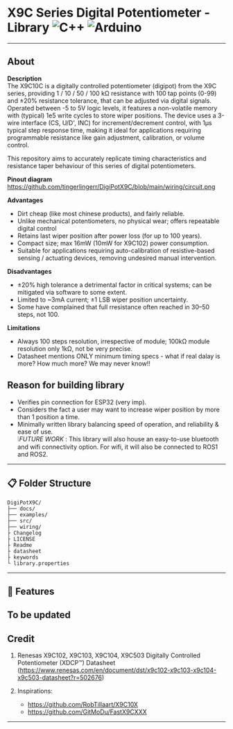 # X9C Series Digital Potentiometer - Library ![C++](https://img.shields.io/badge/C++-red) ![Arduino](https://img.shields.io/badge/Arduino-teal)
---

## **About**
**Description**</br>
The X9C10C is a digitally controlled potentiometer (digipot) from the X9C series, providing 1 / 10 / 50 / 100 kΩ resistance with 100 tap points (0-99) and ±20% resistance tolerance, that can be adjusted via digital signals. </br>Operated between -5 to 5V logic levels, it features a non-volatile memory with (typical) 1e5 write cycles to store wiper positions. The device uses a 3-wire interface (CS, U/D', INC) for increment/decrement control, with 1µs typical step response time, making it ideal for applications requiring programmable resistance like gain adjustment, calibration, or volume control. 

This repository aims to accurately replicate timing characteristics and resistance taper behaviour of this series of digital potentiometers.

**Pinout diagram**</br>
https://github.com/tingerlingerr/DigiPotX9C/blob/main/wiring/circuit.png

**Advantages**
- Dirt cheap (like most chinese products), and fairly reliable. 
- Unlike mechanical potentiometers, no physical wear; offers repeatable digital control
- Retains last wiper position after power loss (for up to 100 years).
- Compact size; max 16mW (10mW for X9C102) power consumption.
- Suitable for applications requiring auto-calibration of resistive-based sensing / actuating devices, removing undesired manual intervention.

**Disadvantages**
- ±20% high tolerance a detrimental factor in critical systems; can be mitigated via software to some extent.
- Limited to ~3mA current; ±1 LSB wiper position uncertainty. 
- Some have complained that full rresistance often reached in 30–50 steps, not 100.

**Limitations**
- Always 100 steps resolution, irrespective of module; 100kΩ module resolution only 1kΩ, not be very precise.
- Datasheet mentions ONLY minimum timing specs - what if real dalay is more? How much more? We may never know!!

**Reason for building library**
--
- Verifies pin connection for ESP32 (very imp).
- Considers the fact a user may want to increase wiper position by more than 1 position a time.
- Minimally written library balancing speed of operation, and reliability & ease of use.</br>
:grey_exclamation:_FUTURE WORK_ : This library will also house an easy-to-use bluetooth and wifi connectivity option. For wifi, it will also be connected to ROS1 and ROS2.
---

## :clipboard: **Folder Structure**

```
DigiPotX9C/
├── docs/
├── examples/
├── src/
├── wiring/
├ Changelog
├ LICENSE
├ Readme
├ datasheet
├ keywords
└ library.properties
```
---
## 🧞 **Features**

To be updated
---
## Credit

1. Renesas  X9C102, X9C103, X9C104, X9C503 Digitally Controlled Potentiometer (XDCP™) Datasheet
(https://www.renesas.com/en/document/dst/x9c102-x9c103-x9c104-x9c503-datasheet?r=502676)

2. Inspirations:
    - https://github.com/RobTillaart/X9C10X
    - https://github.com/GitMoDu/FastX9CXXX
---